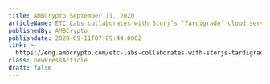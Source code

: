 ```yaml
---
title: AMBCrypto September 11, 2020
articleName: ETC Labs collaborates with Storj’s ‘Tardigrade’ cloud service
publishedBy: AMBCrypto
publishdate: 2020-09-11T07:09:44.000Z
link: >-
  https://eng.ambcrypto.com/etc-labs-collaborates-with-storjs-tardigrade-cloud-service/
class: newPressArticle
draft: false
---
```

